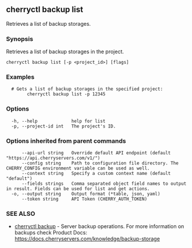 ## cherryctl backup list

Retrieves a list of backup storages.

### Synopsis

Retrieves a list of backup storages in the project.

```
cherryctl backup list [-p <project_id>] [flags]
```

### Examples

```
  # Gets a list of backup storages in the specified project:
		cherryctl backup list -p 12345
```

### Options

```
  -h, --help             help for list
  -p, --project-id int   The project's ID.
```

### Options inherited from parent commands

```
      --api-url string   Override default API endpoint (default "https://api.cherryservers.com/v1/")
      --config string    Path to configuration file directory. The CHERRY_CONFIG environment variable can be used as well.
      --context string   Specify a custom context name (default "default")
      --fields strings   Comma separated object field names to output in result. Fields can be used for list and get actions.
  -o, --output string    Output format (*table, json, yaml)
      --token string     API Token (CHERRY_AUTH_TOKEN)
```

### SEE ALSO

* [cherryctl backup](cherryctl_backup.md)	 - Server backup operations. For more information on backups check Product Docs: https://docs.cherryservers.com/knowledge/backup-storage

